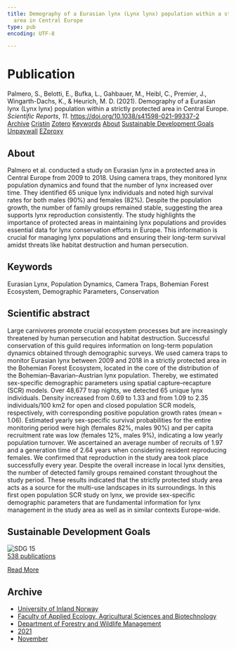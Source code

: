 ```yaml
---
title: Demography of a Eurasian lynx (Lynx lynx) population within a strictly protected
  area in Central Europe
type: pub
encoding: UTF-8

---
```

<h1>Publication</h1>
<article id="csl-bib-container-KTFBUNQS" class="csl-bib-container">
  <div class="csl-bib-body"> <div class="csl-entry">Palmero, S., Belotti, E., Bufka, L., Gahbauer, M., Heibl, C., Premier, J., Wingarth-Dachs, K., &#38; Heurich, M. D. (2021). Demography of a Eurasian lynx (Lynx lynx) population within a strictly protected area in Central Europe. <i>Scientific Reports</i>, <i>11</i>. <a href="https://doi.org/10.1038/s41598-021-99337-2">https://doi.org/10.1038/s41598-021-99337-2</a></div> </div>
  <div class="csl-bib-buttons">
    <a href="#taxonomy-article-KTFBUNQS" alt="archive" class="csl-bib-button">Archive</a>
    <a href="https://app.cristin.no/results/show.jsf?id=1954277" alt="Cristin" class="csl-bib-button">Cristin</a>
    <a href="http://zotero.org/groups/5881554/items/KTFBUNQS" alt="Zotero" class="csl-bib-button">Zotero</a>
    <a href="#keywords-article-KTFBUNQS" alt="keywords" class="csl-bib-button">Keywords</a>
    <a href="#about-article-KTFBUNQS" alt="about_pub" class="csl-bib-button">About</a>
    <a href="#sdg-article-KTFBUNQS" alt="sdg" class="csl-bib-button">Sustainable Development Goals</a>
    <a href="https://www.nature.com/articles/s41598-021-99337-2.pdf" alt="Unpaywall" class="csl-bib-button">Unpaywall</a>
    <a href="https://www.nature.com/articles/s41598-021-99337-2.pdf" alt="EZproxy" class="csl-bib-button">EZproxy</a>
  </div>
  <div id="csl-bib-meta-container-KTFBUNQS"></div>
</article>
<div id="csl-bib-meta-KTFBUNQS" class="csl-bib-meta">
  <article id="about-article-KTFBUNQS" class="about_pub-article">
    <h1>About</h1>
    Palmero et al. conducted a study on Eurasian lynx in a protected area in Central Europe from 2009 to 2018. Using camera traps, they monitored lynx population dynamics and found that the number of lynx increased over time. They identified 65 unique lynx individuals and noted high survival rates for both males (90%) and females (82%). Despite the population growth, the number of family groups remained stable, suggesting the area supports lynx reproduction consistently. The study highlights the importance of protected areas in maintaining lynx populations and provides essential data for lynx conservation efforts in Europe. This information is crucial for managing lynx populations and ensuring their long-term survival amidst threats like habitat destruction and human persecution.
  </article>
  <article id="keywords-article-KTFBUNQS" class="keywords-article">
    <h1>Keywords</h1>
    Eurasian Lynx, Population Dynamics, Camera Traps, Bohemian Forest Ecosystem, Demographic Parameters, Conservation
  </article>
  <article id="abstract-article-KTFBUNQS" class="abstract-article">
    <h1>Scientific abstract</h1>
    Large carnivores promote crucial ecosystem processes but are increasingly threatened by human persecution and habitat destruction. Successful conservation of this guild requires information on long-term population dynamics obtained through demographic surveys. We used camera traps to monitor Eurasian lynx between 2009 and 2018 in a strictly protected area in the Bohemian Forest Ecosystem, located in the core of the distribution of the Bohemian–Bavarian–Austrian lynx population. Thereby, we estimated sex-specific demographic parameters using spatial capture–recapture (SCR) models. Over 48,677 trap nights, we detected 65 unique lynx individuals. Density increased from 0.69 to 1.33 and from 1.09 to 2.35 individuals/100 km2 for open and closed population SCR models, respectively, with corresponding positive population growth rates (mean = 1.06). Estimated yearly sex-specific survival probabilities for the entire monitoring period were high (females 82%, males 90%) and per capita recruitment rate was low (females 12%, males 9%), indicating a low yearly population turnover. We ascertained an average number of recruits of 1.97 and a generation time of 2.64 years when considering resident reproducing females. We confirmed that reproduction in the study area took place successfully every year. Despite the overall increase in local lynx densities, the number of detected family groups remained constant throughout the study period. These results indicated that the strictly protected study area acts as a source for the multi-use landscapes in its surroundings. In this first open population SCR study on lynx, we provide sex-specific demographic parameters that are fundamental information for lynx management in the study area as well as in similar contexts Europe-wide.
  </article>
  <article id="sdg-article-KTFBUNQS" class="sdg-article">
    <h1>Sustainable Development Goals</h1>
    <div class="sdg-container"><div id="sdg15" class="sdg">
        <img src="{{< params subfolder >}}images/sdg/sdg15_en.png" class="image" alt="SDG 15">
        <div class="sdg-overlay">
          <a href="{{< params subfolder >}}en/archive/?sdg=15#archive" class="sdg-publication-count"><span>538</span> publications</a>
          <p><a href="https://sdgs.un.org/goals/goal15" class="sdg-read-more">Read More</a></p>
        </div>
      </div></div>
  </article>
  <article id="taxonomy-article-KTFBUNQS" class="taxonomy-article">
    <h1>Archive</h1>
    <ul>
      <li><a href="{{< params subfolder >}}en/archive/?key=3DCRN523">University of Inland Norway</a></li>
      <li><a href="{{< params subfolder >}}en/archive/?key=T77LXH6D">Faculty of Applied Ecology, Agricultural Sciences and Biotechnology</a></li>
      <li><a href="{{< params subfolder >}}en/archive/?key=7TRARPE3">Department of Forestry and Wildlife Management</a></li>
      <li><a href="{{< params subfolder >}}en/archive/?key=5LT6Q2XL">2021</a></li>
      <li><a href="{{< params subfolder >}}en/archive/?key=XJI2FSP6">November</a></li>
    </ul>
  </article>
</div>
